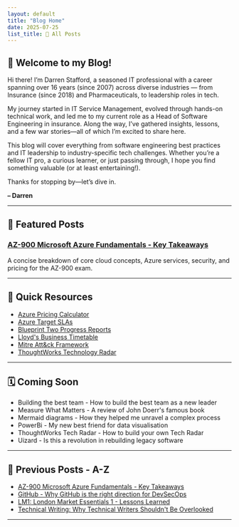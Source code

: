 ```yaml
---
layout: default
title: "Blog Home"
date: 2025-07-25
list_title: 🔁 All Posts
---
```


## 🌟 Welcome to my Blog!

Hi there! I’m Darren Stafford, a seasoned IT professional with a career spanning over 16 years (since 2007) across diverse industries — from Insurance (since 2018) and Pharmaceuticals, to leadership roles in tech.

My journey started in IT Service Management, evolved through hands-on technical work, and led me to my current role as a Head of Software Engineering in insurance. Along the way, I’ve gathered insights, lessons, and a few war stories—all of which I’m excited to share here.

This blog will cover everything from software engineering best practices and IT leadership to industry-specific tech challenges. Whether you’re a fellow IT pro, a curious learner, or just passing through, I hope you find something valuable (or at least entertaining!).

Thanks for stopping by—let’s dive in.

**– Darren**

---

## 📌 Featured Posts

### [AZ-900 Microsoft Azure Fundamentals - Key Takeaways](_posts/2025-07-25-AZ900.md)

A concise breakdown of core cloud concepts, Azure services, security, and pricing for the AZ-900 exam.

---

## 🔗 Quick Resources

- [Azure Pricing Calculator](https://azure.microsoft.com/en-us/pricing/calculator/)
- [Azure Target SLAs](https://azurecharts.com/sla)
- [Blueprint Two Progress Reports](https://www.velonetic.co.uk/blueprint-two/progress/blueprint-two-progress-reports)
- [Lloyd's Business Timetable](https://www.lloyds.com/tools-and-systems/business-timetable)
- [Mitre Att&ck Framework](https://attack.mitre.org/)
- [ThoughtWorks Technology Radar](https://www.thoughtworks.com/en-gb/radar)

---

## 🗓️ Coming Soon

- Building the best team - How to build the best team as a new leader
- Measure What Matters - A review of John Doerr's famous book
- Mermaid diagrams - How they helped me unravel a complex process
- PowerBi - My new best friend for data visualisation
- ThoughtWorks Tech Radar - How to build your own Tech Radar
- Uizard - Is this a revolution in rebuilding legacy software

---

## 🔁 Previous Posts - A-Z

- [AZ-900 Microsoft Azure Fundamentals - Key Takeaways](_posts/2025-07-25-AZ900.md)
- [GitHub - Why GitHub is the right direction for DevSecOps](_posts/2025-07-26-GitHubFuture.md)
- [LM1: London Market Essentials 1 - Lessons Learned](_post/2025-08-02-LM12025.md)
- [Technical Writing: Why Technical Writers Shouldn't Be Overlooked](_posts/2024-12-20-TechnicalWriting.md)

---
